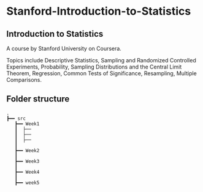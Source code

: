 # Stanford-Introduction-to-Statistics

## Introduction to Statistics

A course by Stanford University on Coursera.

Topics include Descriptive Statistics, Sampling and Randomized Controlled Experiments, Probability, Sampling Distributions and the Central Limit Theorem, Regression, Common Tests of Significance, Resampling, Multiple Comparisons.


## Folder structure

    .
    ┣━━ src                   
       ┣━━ Week1
       ┃  ├──
       ┃  ├──
       ┃  ├──
       ┃
       ┣━━ Week2
       ┃  
       ┣━━ Week3
       ┃  
       ┣━━ Week4
       ┃  
       ┣━━ week5
       
